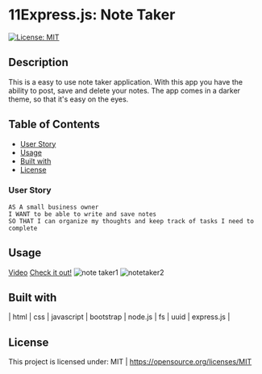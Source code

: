# 11Express.js: Note Taker
  [![License: MIT](https://img.shields.io/badge/License-MIT-yellow.svg)](https://opensource.org/licenses/MIT)

## Description
This is a easy to use note taker application. With this app you have the ability to post, save and delete your notes. The app comes in a darker theme, so that it's easy on the eyes. 

  ## Table of Contents
  * [User Story](#User-Story)
  * [Usage](#Usage)
  * [Built with](#Built-with)
  * [License](#License)
  
  ### User Story
```
AS A small business owner
I WANT to be able to write and save notes
SO THAT I can organize my thoughts and keep track of tasks I need to complete
```

  ## Usage 
  [Video](https://drive.google.com/file/d/1krSkh-AkSbdVm3aFXCsXLoZb1S4ptT7o/view)
  [Check it out!](https://stark-everglades-58372.herokuapp.com/)
![note taker1](https://user-images.githubusercontent.com/30086519/111732460-63d77280-882a-11eb-9571-c3ea9f1b55db.png)
![notetaker2](https://user-images.githubusercontent.com/30086519/111732876-67b7c480-882b-11eb-8521-1349bd6b6873.png)

  
  ## Built with
  | html | css | javascript | bootstrap | node.js | fs | uuid | express.js |

  ## License 
  This project is licensed under: MIT | https://opensource.org/licenses/MIT
